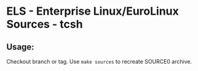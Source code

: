 # ELS - Enterprise Linux/EuroLinux Sources - tcsh
 
## Usage:
  Checkout branch or tag. Use `make sources` to recreate  SOURCE0 archive.
